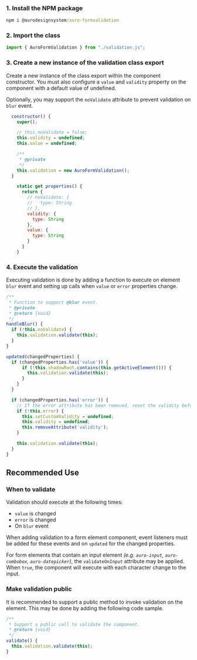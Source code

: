 ### 1. Install the NPM package

```cmd
npm i @aurodesignsystem/auro-formvalidation
```

### 2. Import the class

```js
import { AuroFormValidation } from "./validation.js";
```

### 3. Create a new instance of the validation class export

Create a new instance of the class export within the component constructor. You must also configure a `value` and `validity` property on the component with a default value of undefined.

Optionally, you may support the `noValidate` attribute to prevent validation on `blur` event.

```js
  constructor() {
    super();

    // this.noValidate = false;
    this.validity = undefined;
    this.value = undefined;

    /**
     * @private
     */
    this.validation = new AuroFormValidation();
  }

    static get properties() {
      return {
        // noValidate: {
        //   type: String
        // },
        validity: {
          type: String
        },
        value: {
          type: String
        }
      }
    }
```

### 4. Execute the validation

Executing validation is done by adding a function to execute on element `blur` event and setting up calls when `value` or `error` properties change.

```js
/**
 * Function to support @blur event.
 * @private
 * @return {void}
 */
handleBlur() {
  if (!this.noValidate) {
    this.validation.validate(this);
  }
}

updated(changedProperties) {
  if (changedProperties.has('value')) {
      if (!this.shadowRoot.contains(this.getActiveElement())) {
        this.validation.validate(this);
      }
    }
  }

  if (changedProperties.has('error')) {
    // If the error attribute has been removed, reset the validity before validation
    if (!this.error) {
      this.setCustomValidity = undefined;
      this.validity = undefined;
      this.removeAttribute('validity');
    }

    this.validation.validate(this);
  }
}
```

## Recommended Use

### When to validate

<!-- AURO-GENERATED-CONTENT:START (FILE:src=executesWhen.md) -->
<!-- The below content is automatically added from executesWhen.md -->
Validation should execute at the following times:

- `value` is changed
- `error` is changed
- On `blur` event


When adding validation to a form element component, event listeners must be added for these events and on `updated` for the changed properties.
<!-- AURO-GENERATED-CONTENT:END -->

<!-- AURO-GENERATED-CONTENT:START (FILE:src=validateOnInput.md) -->
<!-- The below content is automatically added from validateOnInput.md -->
For form elements that contain an input element _(e.g. `auro-input`, `auro-combobox`, `auro-datepicker`)_, the `validateOnInput` attribute may be applied. When `true`, the component will execute with each character change to the input.
<!-- The below content is automatically added from executesWhen.md -->
<!-- AURO-GENERATED-CONTENT:END -->

### Make validation public

<!-- AURO-GENERATED-CONTENT:START (FILE:src=publicValidation.md) -->
<!-- The below content is automatically added from publicValidation.md -->
It is recommended to support a public method to invoke validation on the element. This may be done by adding the following code sample.

```js
/**
 * Support a public call to validate the component.
 * @return {void}
 */
validate() {
  this.validation.validate(this);
}
```
<!-- The below content is automatically added from executesWhen.md -->
<!-- AURO-GENERATED-CONTENT:END -->
